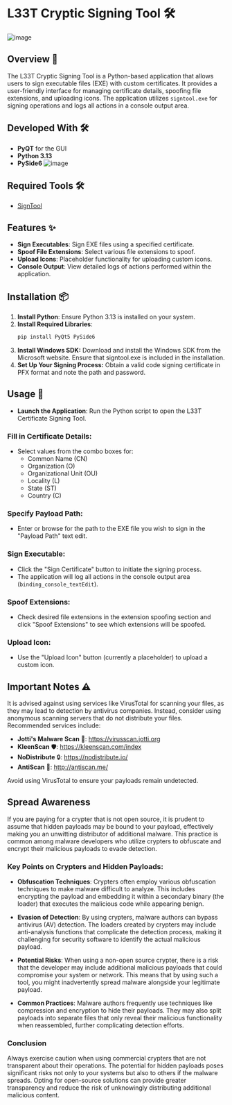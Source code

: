 # L33T Cryptic Signing Tool 🛠️
![image](https://github.com/user-attachments/assets/9e0d6210-36a2-4ef9-91b9-ff7d801f3c02)

## Overview 🌟

The L33T Cryptic Signing Tool is a Python-based application that allows users to sign executable files (EXE) with custom certificates. It provides a user-friendly interface for managing certificate details, spoofing file extensions, and uploading icons. The application utilizes `signtool.exe` for signing operations and logs all actions in a console output area.

## Developed With 🛠️

- **PyQT** for the GUI
- **Python 3.13**
- **PySide6**
![image](https://github.com/user-attachments/assets/a8fe47bb-cf4f-4f2a-a55f-8155cea66b0a)

## Required Tools 🛠️

- [SignTool](https://developer.microsoft.com/en-us/windows/downloads/windows-sdk/)

## Features ✨

- **Sign Executables**: Sign EXE files using a specified certificate.
- **Spoof File Extensions**: Select various file extensions to spoof.
- **Upload Icons**: Placeholder functionality for uploading custom icons.
- **Console Output**: View detailed logs of actions performed within the application.

## Installation 📦

1. **Install Python**: Ensure Python 3.13 is installed on your system.
2. **Install Required Libraries**:
   ```bash
   pip install PyQt5 PySide6
3. **Install Windows SDK:** Download and install the Windows SDK from the Microsoft website. Ensure that signtool.exe is included in the installation.
4. **Set Up Your Signing Process:** Obtain a valid code signing certificate in PFX format and note the path and password.



## Usage 🚀

- **Launch the Application**: Run the Python script to open the L33T Certificate Signing Tool.

### Fill in Certificate Details:
- Select values from the combo boxes for:
  - Common Name (CN)
  - Organization (O)
  - Organizational Unit (OU)
  - Locality (L)
  - State (ST)
  - Country (C)

### Specify Payload Path:
- Enter or browse for the path to the EXE file you wish to sign in the "Payload Path" text edit.

### Sign Executable:
- Click the "Sign Certificate" button to initiate the signing process.
- The application will log all actions in the console output area (`binding_console_textEdit`).

### Spoof Extensions:
- Check desired file extensions in the extension spoofing section and click "Spoof Extensions" to see which extensions will be spoofed.

### Upload Icon:
- Use the "Upload Icon" button (currently a placeholder) to upload a custom icon.

## Important Notes ⚠️

It is advised against using services like VirusTotal for scanning your files, as they may lead to detection by antivirus companies. Instead, consider using anonymous scanning servers that do not distribute your files. Recommended services include:

- **Jotti's Malware Scan** 🦠: https://virusscan.jotti.org
- **KleenScan** 🛡️: https://kleenscan.com/index
- **NoDistribute** 🔒: https://nodistribute.io/
- **AntiScan** 🚫: http://antiscan.me/

Avoid using VirusTotal to ensure your payloads remain undetected.



## Spread Awareness

If you are paying for a crypter that is not open source, it is prudent to assume that hidden payloads may be bound to your payload, effectively making you an unwitting distributor of additional malware. This practice is common among malware developers who utilize crypters to obfuscate and encrypt their malicious payloads to evade detection.

### Key Points on Crypters and Hidden Payloads:

- **Obfuscation Techniques**: Crypters often employ various obfuscation techniques to make malware difficult to analyze. This includes encrypting the payload and embedding it within a secondary binary (the loader) that executes the malicious code while appearing benign.

- **Evasion of Detection**: By using crypters, malware authors can bypass antivirus (AV) detection. The loaders created by crypters may include anti-analysis functions that complicate the detection process, making it challenging for security software to identify the actual malicious payload.

- **Potential Risks**: When using a non-open source crypter, there is a risk that the developer may include additional malicious payloads that could compromise your system or network. This means that by using such a tool, you might inadvertently spread malware alongside your legitimate payload.

- **Common Practices**: Malware authors frequently use techniques like compression and encryption to hide their payloads. They may also split payloads into separate files that only reveal their malicious functionality when reassembled, further complicating detection efforts.

### Conclusion

Always exercise caution when using commercial crypters that are not transparent about their operations. The potential for hidden payloads poses significant risks not only to your systems but also to others if the malware spreads. Opting for open-source solutions can provide greater transparency and reduce the risk of unknowingly distributing additional malicious content.
